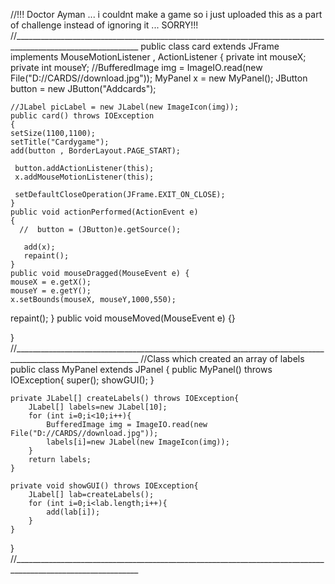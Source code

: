 //!!! Doctor Ayman ... i couldnt make a game so i just uploaded this as a part of challenge instead of ignoring it ... SORRY!!!
//_____________________________________________________________________________________________________________
public class card extends  JFrame implements MouseMotionListener , ActionListener
{
     private int mouseX;
     private int mouseY;
    //BufferedImage img = ImageIO.read(new File("D://CARDS//download.jpg"));
    MyPanel x = new MyPanel();
    JButton button = new JButton("Addcards");
    
    //JLabel picLabel = new JLabel(new ImageIcon(img));
    public card() throws IOException
    {
    setSize(1100,1100);
    setTitle("Cardygame");
    add(button , BorderLayout.PAGE_START);
    
     button.addActionListener(this);
     x.addMouseMotionListener(this);
     
     setDefaultCloseOperation(JFrame.EXIT_ON_CLOSE);
    }
    public void actionPerformed(ActionEvent e)
    {
      //  button = (JButton)e.getSource();
       
       add(x);
       repaint();
    }
    public void mouseDragged(MouseEvent e) {
    mouseX = e.getX();
    mouseY = e.getY();
    x.setBounds(mouseX, mouseY,1000,550);
repaint();
}
    public void mouseMoved(MouseEvent e) {}

}
//_____________________________________________________________________________________________________________
//Class which created an array of labels
public class MyPanel extends JPanel {
    public MyPanel() throws IOException{
        super();
        showGUI();
    }

    private JLabel[] createLabels() throws IOException{
        JLabel[] labels=new JLabel[10];
        for (int i=0;i<10;i++){
            BufferedImage img = ImageIO.read(new File("D://CARDS//download.jpg"));
            labels[i]=new JLabel(new ImageIcon(img));
        }
        return labels;
    }

    private void showGUI() throws IOException{
        JLabel[] lab=createLabels();
        for (int i=0;i<lab.length;i++){
            add(lab[i]);
        }
    }
}
//_____________________________________________________________________________________________________________
